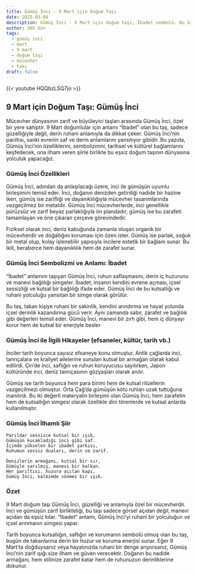 ```yaml
---
title: Gümüş İnci - 9 Mart için Doğum Taşı
date: 2025-03-09
description: Gümüş İnci - 9 Mart için doğum taşı, İbadet sembolü. Bu özel taşın derin anlamını öğrenin.
author: 365 Gün
tags:
  - gümüş i̇nci
  - mart
  - 9 mart
  - doğum taşı
  - mücevher
  - takı
draft: false
---
```


{{< youtube HQQbzLSQ7jo >}}

## 9 Mart için Doğum Taşı: Gümüş İnci

Mücevher dünyasının zarif ve büyüleyici taşları arasında Gümüş İnci, özel bir yere sahiptir. 9 Mart doğumlular için anlamı “İbadet” olan bu taş, sadece güzelliğiyle değil, derin ruhani anlamıyla da dikkat çeker. Gümüş İnci’nin parıltısı, sanki evrenin saf ve derin anlamlarını yansıtıyor gibidir. Bu yazıda, Gümüş İnci’nin özelliklerini, sembolizmini, tarihsel ve kültürel bağlamlarını keşfedecek, ona ilham veren şiirle birlikte bu eşsiz doğum taşının dünyasına yolculuk yapacağız.

### Gümüş İnci Özellikleri

Gümüş İnci, adından da anlaşılacağı üzere, inci ile gümüşün uyumlu birleşimini temsil eder. İnci, doğanın denizden getirdiği nadide bir hazine iken, gümüş ise zarifliği ve dayanıklılığıyla mücevher tasarımlarında vazgeçilmez bir metaldir. Gümüş İnci mücevherlerde, inci genellikle pürüzsüz ve zarif beyaz parlaklığıyla ön plandadır; gümüş ise bu zarafeti tamamlayan ve öne çıkaran çerçeve görevindedir.

Fiziksel olarak inci, deniz kabuğunda zamanla oluşan organik bir mücevherdir ve doğallığını koruması için özen ister. Gümüş ise parlak, soğuk bir metal olup, kolay işlenebilir yapısıyla incilere estetik bir bağlam sunar. Bu ikili, beraberce hem dayanıklılık hem de zarafet sunar.

### Gümüş İnci Sembolizmi ve Anlamı: İbadet

“İbadet” anlamını taşıyan Gümüş İnci, ruhun saflaşmasını, derin iç huzurunu ve manevi bağlılığı simgeler. İbadet, insanın kendini evrene açması, içsel sessizliği ve kutsal bir bağlılığı ifade eder. Gümüş İnci de bu kutsallığı ve ruhani yolculuğu yansıtan bir simge olarak görülür.

Bu taş, takan kişiye ruhani bir sakinlik, kendini arındırma ve hayat yolunda içsel derinlik kazandırma gücü verir. Aynı zamanda sabır, zarafet ve bağlılık gibi değerleri temsil eder. Gümüş İnci, manevi bir zırh gibi, hem iç dünyayı korur hem de kutsal bir enerjiyle besler.

### Gümüş İnci ile İlgili Hikayeler (efsaneler, kültür, tarih vb.)

İnciler tarih boyunca sayısız efsaneye konu olmuştur. Antik çağlarda inci, tanrıçalara ve kraliyet ailelerine sunulan kutsal bir armağan olarak kabul edilirdi. Çin’de inci, saflığın ve ruhun koruyucusu sayılırken, Japon kültüründe inci, deniz tanrıçasının gözyaşları olarak anılır.

Gümüş ise tarih boyunca hem para birimi hem de kutsal ritüellerin vazgeçilmezi olmuştur. Orta Çağ’da gümüşün kötü ruhları uzak tuttuğuna inanılırdı. Bu iki değerli materyalin birleşimi olan Gümüş İnci, hem zarafetin hem de kutsallığın simgesi olarak özellikle dini törenlerde ve kutsal anlarda kullanılmıştır.

### Gümüş İnci İlhamlı Şiir

```
Parıldar sessizce kutsal bir ışık,
Gümüşün kucakladığı inci gibi saf.
İçimde yükselen bir ibadet şarkısı,
Ruhumun sessiz duaları, derin ve zarif.

Denizlerin armağanı, kutsal bir sır,
Gümüşle sarılmış, manevi bir kalkan.
Her parıltısı, huzura açılan kapı,
Gümüş İnci, kalbimde sönmez bir ışık.
```

### Özet

9 Mart doğum taşı Gümüş İnci, güzelliği ve anlamıyla özel bir mücevherdir. İnci ve gümüşün zarif birlikteliği, bu taşı sadece görsel açıdan değil, manevi açıdan da eşsiz kılar. “İbadet” anlamı, Gümüş İnci’yi ruhani bir yolculuğun ve içsel arınmanın simgesi yapar.

Tarih boyunca kutsallığın, saflığın ve korumanın sembolü olmuş olan bu taş, bugün de takanlarına derin bir huzur ve koruma enerjisi sunar. Eğer 9 Mart’ta doğduysanız veya hayatınızda ruhani bir denge arıyorsanız, Gümüş İnci’nin zarif ışığı size ilham ve güven verecektir. Doğanın bu nadide armağanı, hem stilinize zarafet katar hem de ruhunuzun derinliklerine dokunur.